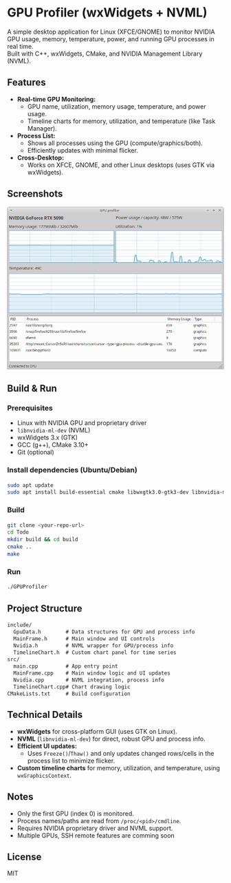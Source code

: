 # GPU Profiler (wxWidgets + NVML)

A simple desktop application for Linux (XFCE/GNOME) to monitor NVIDIA GPU usage, memory, temperature, power, and running GPU processes in real time.  
Built with C++, wxWidgets, CMake, and NVIDIA Management Library (NVML).

## Features

- **Real-time GPU Monitoring:**  
  - GPU name, utilization, memory usage, temperature, and power usage.
  - Timeline charts for memory, utilization, and temperature (like Task Manager).
- **Process List:**  
  - Shows all processes using the GPU (compute/graphics/both).
  - Efficiently updates with minimal flicker.
- **Cross-Desktop:**  
  - Works on XFCE, GNOME, and other Linux desktops (uses GTK via wxWidgets).

## Screenshots
![](./images/screenshot.png)
## Build & Run

### Prerequisites

- Linux with NVIDIA GPU and proprietary driver
- `libnvidia-ml-dev` (NVML)
- wxWidgets 3.x (GTK)
- GCC (g++), CMake 3.10+
- Git (optional)

### Install dependencies (Ubuntu/Debian)

```bash
sudo apt update
sudo apt install build-essential cmake libwxgtk3.0-gtk3-dev libnvidia-ml-dev
```

### Build

```bash
git clone <your-repo-url>
cd Todo
mkdir build && cd build
cmake ..
make
```

### Run

```bash
./GPUProfiler
```

## Project Structure

```
include/
  GpuData.h        # Data structures for GPU and process info
  MainFrame.h      # Main window and UI controls
  Nvidia.h         # NVML wrapper for GPU/process info
  TimelineChart.h  # Custom chart panel for time series
src/
  main.cpp         # App entry point
  MainFrame.cpp    # Main window logic and UI updates
  Nvidia.cpp       # NVML integration, process info
  TimelineChart.cpp# Chart drawing logic
CMakeLists.txt     # Build configuration
```

## Technical Details

- **wxWidgets** for cross-platform GUI (uses GTK on Linux).
- **NVML** (`libnvidia-ml-dev`) for direct, robust GPU and process info.
- **Efficient UI updates:**  
  - Uses `Freeze()`/`Thaw()` and only updates changed rows/cells in the process list to minimize flicker.
- **Custom timeline charts** for memory, utilization, and temperature, using `wxGraphicsContext`.

## Notes

- Only the first GPU (index 0) is monitored.
- Process names/paths are read from `/proc/<pid>/cmdline`.
- Requires NVIDIA proprietary driver and NVML support.
- Multiple GPUs, SSH remote features are comming soon
## License
MIT
